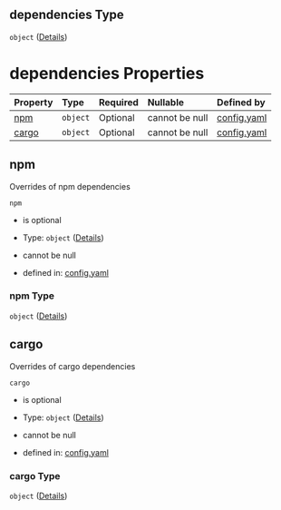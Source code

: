 ## dependencies Type

`object` ([Details](config-properties-dependencies.md))

# dependencies Properties

| Property        | Type     | Required | Nullable       | Defined by                                                                                                                                            |
| :-------------- | :------- | :------- | :------------- | :---------------------------------------------------------------------------------------------------------------------------------------------------- |
| [npm](#npm)     | `object` | Optional | cannot be null | [config.yaml](config-properties-dependencies-properties-npm.md "https://fluence.dev/schemas/config.yaml#/properties/dependencies/properties/npm")     |
| [cargo](#cargo) | `object` | Optional | cannot be null | [config.yaml](config-properties-dependencies-properties-cargo.md "https://fluence.dev/schemas/config.yaml#/properties/dependencies/properties/cargo") |

## npm

Overrides of npm dependencies

`npm`

*   is optional

*   Type: `object` ([Details](config-properties-dependencies-properties-npm.md))

*   cannot be null

*   defined in: [config.yaml](config-properties-dependencies-properties-npm.md "https://fluence.dev/schemas/config.yaml#/properties/dependencies/properties/npm")

### npm Type

`object` ([Details](config-properties-dependencies-properties-npm.md))

## cargo

Overrides of cargo dependencies

`cargo`

*   is optional

*   Type: `object` ([Details](config-properties-dependencies-properties-cargo.md))

*   cannot be null

*   defined in: [config.yaml](config-properties-dependencies-properties-cargo.md "https://fluence.dev/schemas/config.yaml#/properties/dependencies/properties/cargo")

### cargo Type

`object` ([Details](config-properties-dependencies-properties-cargo.md))
